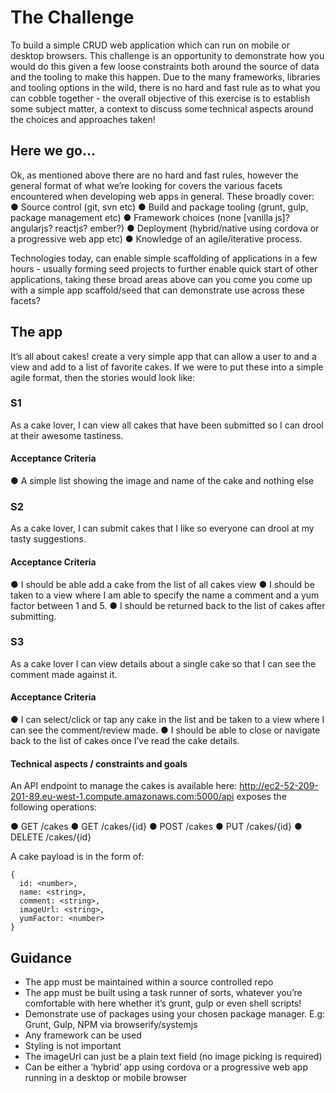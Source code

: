# The Challenge

To build a simple CRUD web application which can run on mobile or desktop browsers.
This challenge is an opportunity to demonstrate how you would do this given a few loose constraints
both around the source of data and the tooling to make this happen.
Due to the many frameworks, libraries and tooling options in the wild, there is no hard and fast
rule as to what you can cobble together - the overall objective of this exercise is to establish
some subject matter, a context to discuss some technical aspects around the choices and approaches
taken!

## Here we go…

Ok, as mentioned above there are no hard and fast rules, however the general format of what
we’re looking for covers the various facets encountered when developing web apps in general.
These broadly cover:  
● Source control (git, svn etc)
● Build and package tooling (grunt, gulp, package management etc)
● Framework choices (none [vanilla js]? angularjs? reactjs? ember?)
● Deployment (hybrid/native using cordova or a progressive web app etc)
● Knowledge of an agile/iterative process.  

Technologies today, can enable simple scaffolding of applications in a few hours - usually forming
seed projects to further enable quick start of other applications, taking these broad areas
above can you come you come up with a simple app scaffold/seed that can demonstrate use
across these facets?

## The app

It’s all about cakes! create a very simple app that can allow a user to and a view and add to a
list of favorite cakes.
If we were to put these into a simple agile format, then the stories would look like:

### S1 
As a cake lover, I can view all cakes that have been submitted so I can drool at their awesome
tastiness.
#### Acceptance Criteria
● A simple list showing the image and name of the cake and nothing else

### S2   
As a cake lover, I can submit cakes that I like so everyone can drool at my tasty suggestions.

#### Acceptance Criteria  
● I should be able add a cake from the list of all cakes view
● I should be taken to a view where I am able to specify the name a comment and a yum
factor between 1 and 5.
● I should be returned back to the list of cakes after submitting.

### S3  
As a cake lover I can view details about a single cake so that I can see the comment made
against it.

#### Acceptance Criteria
● I can select/click or tap any cake in the list and be taken to a view where I can see the
comment/review made.
● I should be able to close or navigate back to the list of cakes once I’ve read the cake details.

#### Technical aspects / constraints and goals
An API endpoint to manage the cakes is available here:
http://ec2-52-209-201-89.eu-west-1.compute.amazonaws.com:5000/api
exposes the following operations:

● GET /cakes
● GET /cakes/{id}
● POST /cakes
● PUT /cakes/{id}
● DELETE /cakes/{id}

A cake payload is in the form of:
```
{
  id: <number>,
  name: <string>,
  comment: <string>,
  imageUrl: <string>,
  yumFactor: <number>
}
``` 

## Guidance
- The app must be maintained within a source controlled repo
- The app must be built using a task runner of sorts, whatever you’re comfortable with
here whether it’s grunt, gulp or even shell scripts!
- Demonstrate use of packages using your chosen package manager. E.g: Grunt, Gulp, NPM via browserify/systemjs
- Any framework can be used
- Styling is not important
- The imageUrl can just be a plain text field (no image picking is required)
- Can be either a ‘hybrid’ app using cordova or a progressive web app running in a desktop
or mobile browser
